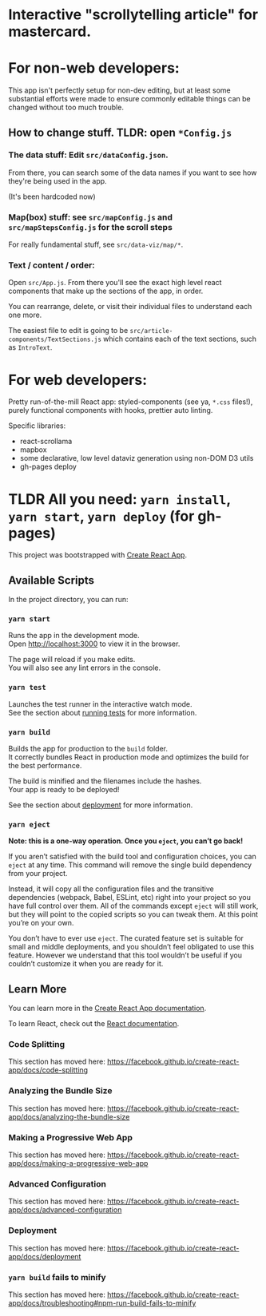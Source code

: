 # Interactive "scrollytelling article" for mastercard.

# For non-web developers:

This app isn't perfectly setup for non-dev editing, but at least some substantial efforts were made to ensure commonly editable things can be changed without too much trouble.

## How to change stuff. TLDR: open `*Config.js`

### **The data stuff**: Edit `src/dataConfig.json`.

From there, you can search some of the data names if you want to see how they're being used in the app.

(It's been hardcoded now)

### **Map(box) stuff**: see `src/mapConfig.js` and `src/mapStepsConfig.js` for the scroll steps

For really fundamental stuff, see `src/data-viz/map/*`.

### **Text / content / order**:

Open `src/App.js`. From there you'll see the exact high level react components that make up the sections of the app, in order.

You can rearrange, delete, or visit their individual files to understand each one more.

The easiest file to edit is going to be `src/article-components/TextSections.js` which contains each of the text sections, such as `IntroText`.

# For web developers:

Pretty run-of-the-mill React app: styled-components (see ya, `*.css` files!), purely functional components with hooks, prettier auto linting.

Specific libraries:

- react-scrollama
- mapbox
- some declarative, low level dataviz generation using non-DOM D3 utils
- gh-pages deploy

# TLDR All you need: `yarn install`, `yarn start`, `yarn deploy` (for gh-pages)

This project was bootstrapped with [Create React App](https://github.com/facebook/create-react-app).

## Available Scripts

In the project directory, you can run:

### `yarn start`

Runs the app in the development mode.<br />
Open [http://localhost:3000](http://localhost:3000) to view it in the browser.

The page will reload if you make edits.<br />
You will also see any lint errors in the console.

### `yarn test`

Launches the test runner in the interactive watch mode.<br />
See the section about [running tests](https://facebook.github.io/create-react-app/docs/running-tests) for more information.

### `yarn build`

Builds the app for production to the `build` folder.<br />
It correctly bundles React in production mode and optimizes the build for the best performance.

The build is minified and the filenames include the hashes.<br />
Your app is ready to be deployed!

See the section about [deployment](https://facebook.github.io/create-react-app/docs/deployment) for more information.

### `yarn eject`

**Note: this is a one-way operation. Once you `eject`, you can’t go back!**

If you aren’t satisfied with the build tool and configuration choices, you can `eject` at any time. This command will remove the single build dependency from your project.

Instead, it will copy all the configuration files and the transitive dependencies (webpack, Babel, ESLint, etc) right into your project so you have full control over them. All of the commands except `eject` will still work, but they will point to the copied scripts so you can tweak them. At this point you’re on your own.

You don’t have to ever use `eject`. The curated feature set is suitable for small and middle deployments, and you shouldn’t feel obligated to use this feature. However we understand that this tool wouldn’t be useful if you couldn’t customize it when you are ready for it.

## Learn More

You can learn more in the [Create React App documentation](https://facebook.github.io/create-react-app/docs/getting-started).

To learn React, check out the [React documentation](https://reactjs.org/).

### Code Splitting

This section has moved here: https://facebook.github.io/create-react-app/docs/code-splitting

### Analyzing the Bundle Size

This section has moved here: https://facebook.github.io/create-react-app/docs/analyzing-the-bundle-size

### Making a Progressive Web App

This section has moved here: https://facebook.github.io/create-react-app/docs/making-a-progressive-web-app

### Advanced Configuration

This section has moved here: https://facebook.github.io/create-react-app/docs/advanced-configuration

### Deployment

This section has moved here: https://facebook.github.io/create-react-app/docs/deployment

### `yarn build` fails to minify

This section has moved here: https://facebook.github.io/create-react-app/docs/troubleshooting#npm-run-build-fails-to-minify
